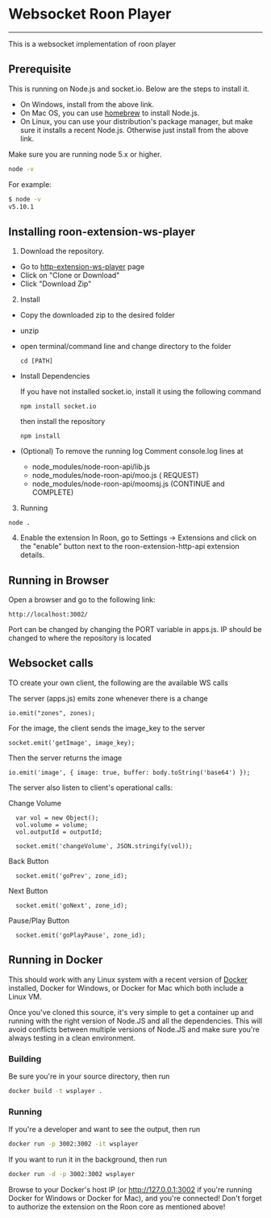 # Websocket Roon Player
---------------------------
This is a websocket implementation of roon player

## Prerequisite

This is running on Node.js and socket.io. Below are the steps to install it.

* On Windows, install from the above link.
* On Mac OS, you can use [homebrew](http://brew.sh) to install Node.js.
* On Linux, you can use your distribution's package manager, but make sure it installs a recent Node.js. Otherwise just install from the above link.

Make sure you are running node 5.x or higher.
```sh
node -v
```

For example:

```sh
$ node -v
v5.10.1
```

## Installing roon-extension-ws-player

1. Download the repository.
* Go to [http-extension-ws-player](https://github.com/st0g1e/roon-extension-ws-player) page
* Click on "Clone or Download"
* Click "Download Zip"

2. Install
* Copy the downloaded zip to the desired folder
* unzip
* open terminal/command line and change directory to the folder
  ```
  cd [PATH]
  ```
* Install Dependencies
  
  If you have not installed socket.io, install it using the following command
  ```
  npm install socket.io
  ```
  
  then install the repository
  
  ```
  npm install
  ```
* (Optional) To remove the running log
  Comment console.log lines at
  - node_modules/node-roon-api/lib.js
  - node_modules/node-roon-api/moo.js ( REQUEST)
  - node_modules/node-roon-api/moomsj.js (CONTINUE and COMPLETE)

3. Running
  ```
  node .
  ```
  
4. Enable the extension
   In Roon, go to Settings -> Extensions and click on the "enable" button next to the roon-extension-http-api extension details.
   
## Running in Browser

Open a browser and go to the following link:
```
http://localhost:3002/
```

Port can be changed by changing the PORT variable in apps.js.
IP should be changed to where the repository is located

## Websocket calls
TO create your own client, the following are the available WS calls

The server (apps.js) emits zone whenever there is a change
```
io.emit("zones", zones);
```

For the image, the client sends the image_key to the server
```
socket.emit('getImage', image_key);
```

Then the server returns the image
```
io.emit('image', { image: true, buffer: body.toString('base64') });
```

The server also listen to client's operational calls:

Change Volume
```
  var vol = new Object();
  vol.volume = volume;
  vol.outputId = outputId;

  socket.emit('changeVolume', JSON.stringify(vol));

```

Back Button
```
  socket.emit('goPrev', zone_id);
```

Next Button
```
  socket.emit('goNext', zone_id);
```

Pause/Play Button
```
  socket.emit('goPlayPause', zone_id);
```

## Running in Docker
This should work with any Linux system with a recent version of [Docker](http://www.docker.com) installed, Docker for Windows, or Docker for Mac which both include a Linux VM. 

Once you've cloned this source, it's very simple to get a container up and running with the right version of Node.JS and all the dependencies. This will avoid conflicts between multiple versions of Node.JS and make sure you're always testing in a clean environment.

### Building

Be sure you're in your source directory, then run
```bash
docker build -t wsplayer .
```

### Running

If you're a developer and want to see the output, then run
```bash
docker run -p 3002:3002 -it wsplayer
```

If you want to run it in the background, then run
```bash
docker run -d -p 3002:3002 wsplayer
```

Browse to your Docker's host IP (or http://127.0.0.1:3002 if you're running Docker for Windows or Docker for Mac), and you're connected! Don't forget to authorize the extension on the Roon core as mentioned above!
